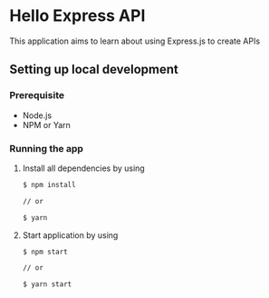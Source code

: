 # Hello Express API

This application aims to learn about using Express.js to create APIs

## Setting up local development

### Prerequisite

- Node.js
- NPM or Yarn

### Running the app

1. Install all dependencies by using

   ```zsh
   $ npm install
   
   // or
   
   $ yarn
   ```

2. Start application by using

   ```zsh
   $ npm start
   
   // or
   
   $ yarn start
   ```

   
